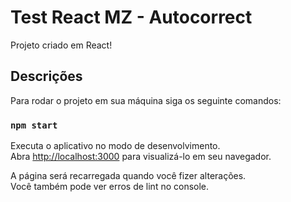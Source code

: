 # Test React MZ - Autocorrect

Projeto criado em React!


## Descrições

Para rodar o projeto em sua máquina siga os seguinte comandos:

### `npm start`

Executa o aplicativo no modo de desenvolvimento.\
Abra [http://localhost:3000](http://localhost:3000) para visualizá-lo em seu navegador.

A página será recarregada quando você fizer alterações.\
Você também pode ver erros de lint no console.


